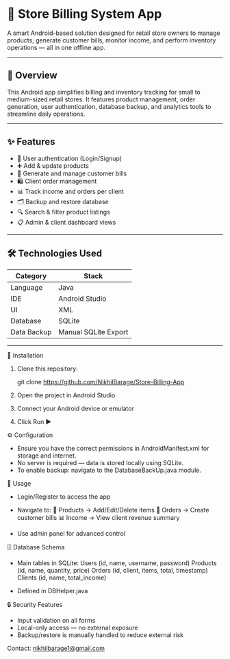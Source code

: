 # 🧾 Store Billing System App

A smart Android-based solution designed for retail store owners to manage products, generate customer bills, monitor income, and perform inventory operations — all in one offline app.

---

## 🎯 Overview

This Android app simplifies billing and inventory tracking for small to medium-sized retail stores. It features product management, order generation, user authentication, database backup, and analytics tools to streamline daily operations.

---

## ✨ Features

- 🔐 User authentication (Login/Signup)
- ➕ Add & update products
- 🧾 Generate and manage customer bills
- 🛍️ Client order management
- 📊 Track income and orders per client
- 🗂️ Backup and restore database
- 🔍 Search & filter product listings
- 📋 Admin & client dashboard views

---

## 🛠️ Technologies Used

| Category        | Stack                   |
|----------------|--------------------------|
| Language        | Java                     |
| IDE             | Android Studio           |
| UI              | XML                      |
| Database        | SQLite                   |
| Data Backup     | Manual SQLite Export     |

---

🚀 Installation
1. Clone this repository:

    git clone https://github.com/NikhilBarage/Store-Billing-App

2. Open the project in Android Studio
3. Connect your Android device or emulator
4. Click Run ▶️


⚙️ Configuration
- Ensure you have the correct permissions in AndroidManifest.xml for storage and internet.
- No server is required — data is stored locally using SQLite.
- To enable backup: navigate to the DatabaseBackUp.java module.

📖 Usage
- Login/Register to access the app
- Navigate to:
  🛒 Products → Add/Edit/Delete items
  🧾 Orders → Create customer bills
  📊 Income → View client revenue summary

- Use admin panel for advanced control

🗄️ Database Schema
- Main tables in SQLite:
  Users (id, name, username, password)
  Products (id, name, quantity, price)
  Orders (id, client, items, total, timestamp)
  Clients (id, name, total_income)

- Defined in DBHelper.java

🔒 Security Features
  - Input validation on all forms
  - Local-only access — no external exposure
  - Backup/restore is manually handled to reduce external risk

    


Contact: nikhilbarage1@gmail.com
    

